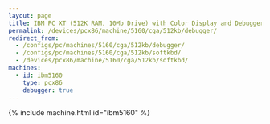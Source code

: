 ```yaml
---
layout: page
title: IBM PC XT (512K RAM, 10Mb Drive) with Color Display and Debugger
permalink: /devices/pcx86/machine/5160/cga/512kb/debugger/
redirect_from:
  - /configs/pc/machines/5160/cga/512kb/debugger/
  - /configs/pc/machines/5160/cga/512kb/softkbd/
  - /devices/pcx86/machine/5160/cga/512kb/softkbd/
machines:
  - id: ibm5160
    type: pcx86
    debugger: true
---
```


{% include machine.html id="ibm5160" %}
